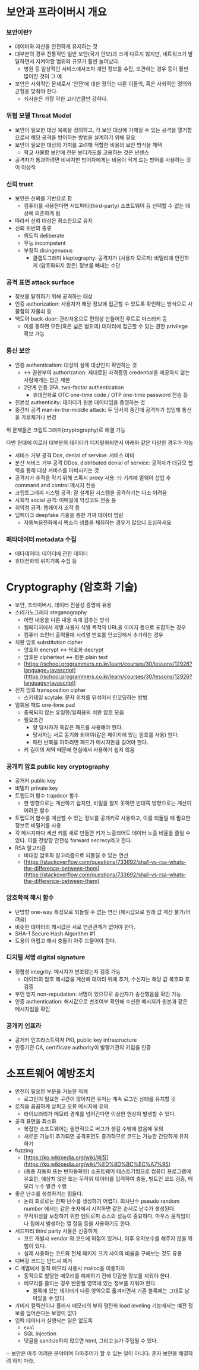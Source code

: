 # 보안과 프라이버시 개요

### 보안이란?

- 데이터와 자산을 안전하게 유지하는 것
- 대부분의 경우 전통적인 일반 보안(국가 안보)과 크게 다르지 않지만, 네트워크가 발달하면서 지켜야할 범위와 규모가 훨씬 늘어났다.
    - 병원 등 일상적인 서비스에서조차 개인 정보를 수집, 보관하는 경우 등이 훨씬 많아진 것이 그 예
- 보안은 사회적인 문제로서 ‘안전’에 대한 정의는 다른 이들의, 혹은 사회적인 정의와 균형을 맞춰야 한다.
    - 쇠사슬은 가장 약한 고리만큼만 강하다.

### 위협 모델 Threat Model

- 보안이 필요한 대상 목록을 정의하고, 각 보안 대상에 가해질 수 있는 공격을 열거함으로써 해당 공격을 방어하는 방법을 설계하기 위해 필요
- 보안이 필요한 대상의 가치를 고려해 적합한 비용의 보안 방식을 채택
    - 학교 사물함 보안에 전문 보디가드를 고용하는 것은 넌센스
- 공격자가 통과하려면 비싸지만 방어자에게는 비용이 적게 드는 방어를 사용하는 것이 이상적

### 신뢰 trust

- 보안은 신뢰를 기반으로 함
    - 컴퓨터를 사용한다면 서드파티(third-party) 소프트웨어 등 선택할 수 없는 대상에 의존하게 됨
- 따라서 신뢰 대상은 최소한으로 유지
- 신뢰 위반의 종류
    - 의도적 deliberate
    - 무능 incompetent
    - 부정직 disingenuous
        - 클렙토그래피 kleptography: 공격자가 (사용자 모르게) 비밀리에 안전하게 (암호화되지 않은) 정보를 빼내는 수단

### 공격 표면 attack surface

- 정보를 탈취하기 위해 공격하는 대상
- 인증 authorization: 사용자가 해당 정보에 접근할 수 있도록 확인하는 방식으로 사물함의 자물쇠 등
- 백도어 back-door: 관리자용으로 편의상 만들어진 루트로 마스터키 등
    - 이를 통하면 모든(혹은 넓은 범위의) 데이터에 접근할 수 있는 권한 privilege 확보 가능

### 통신 보안

- 인증 authentication: 대상이 실제 대상인지 확인하는 것
    - ↔ 권한부여 authorization: 제대로된 자격증명 credential을 제공하지 않는 사람에게는 접근 제한
    - 2단계 인증 2FA, two-factor authentication
        - 휴대전화로 OTC one-time code / OTP one-time password 전송 등
- 진본성 authenticity: 데이터가 원본 데이터임을 증명하는 것
- 중간자 공격 man-in-the-middle attack: 두 당사자 중간에 공격자가 칩임해 통신을 가로채거나 변경

위 문제들은 크립토그래피(cryptography)로 해결 가능

다만 현대에 이르러 대부분의 데이터가 디지털화되면서 아래와 같은 다양한 경우가 가능

- 서비스 거부 공격 Dos, denial of service: 서비스 마비
- 분산 서비스 거부 공격 DDos, distributed denial of service: 공격자가 대규모 협력을 통해 대상 서비스를 마비시키는 것
- 공격자가 추적을 막기 위해 프록시 proxy 사용: 타 기계에 멀웨어 삽입 후 command and control 메시지 전송
- 크립토그래피 시스템 공격: 잘 설계된 시스템을 공격하기는 다소 어려움
- 사회적 social 공격: 이메일에 악성코드 전송 등
- 취약점 공격: 웹페이지 조작 등
- 딥페이크 deepfake 기술을 통한 가짜 데이터 범람
    - 자동녹음전화에서 목소리 샘플을 채취하는 경우가 많으니 조심하세요

### 메타데이터 metadata 수집

- 메타데이터: 데이터에 관한 데이터
- 휴대전화의 위치기록 수집 등

# Cryptography (암호화 기술)

- 보안, 프라이버시, 데이터 진실성 증명에 유용
- 스테가노그래피 steganography
    - 어떤 내용을 다른 내용 속에 감추는 방식
    - 웹페이지에서 개별 사용자 식별 목적의 URL을 이미지 등으로 포함하는 경우
    - 컴퓨터 프린터 출력물에 시리얼 번호를 인코딩해서 추가하는 경우
- 치환 암호 substitution cipher
    - 암호화 encrypt ↔ 복호화 decrypt
    - 암호문 ciphertext ↔ 평문 plain text
    - [https://school.programmers.co.kr/learn/courses/30/lessons/12926?language=javascript](https://school.programmers.co.kr/learn/courses/30/lessons/12926?language=javascript)
- 전치 암호 transposition cipher
    - 스키테일 scytale: 문자 위치를 뒤섞어서 인코딩하는 방법
- 일회용 패드 one-time pad
    - 중복되지 않는 유일한/일회용의 치환 암호 모음
    - 필요조건
        - 양 당사자가 똑같은 패드를 사용해야 한다.
        - 당사자는 서로 동기화 되어야(같은 페이지에 있는 암호를 사용) 한다.
        - 패턴 반복을 피하려면 패드가 메시지만큼 길어야 한다.
    - 키 길이의 제약 때문에 현실에서 사용하기 쉽지 않음

### 공개키 암호 public key cryptography

- 공개키 public key
- 비밀키 private key
- 트랩도어 함수 trapdoor 함수
    - 한 방향으로는 계산하기 쉽지만, 비밀을 알지 못하면 반대쪽 방향으로는 계산이 어려운 함수
- 트랩도어 함수를 계산할 수 있는 정보를 공개키로 사용하고, 이를 되돌릴 때 필요한 정보로 비밀키를 사용
- 각 메시지마다 세션 키를 새로 만들면 키가 노출되어도 데이터 노출 비율을 줄일 수 있다. 이를 전방향 안전성 forward secrecy라고 한다.
- RSA 알고리즘
    - 비대칭 암호화 알고리즘으로 되돌릴 수 있는 연산
    - [https://stackoverflow.com/questions/733692/sha1-vs-rsa-whats-the-difference-between-them](https://stackoverflow.com/questions/733692/sha1-vs-rsa-whats-the-difference-between-them)

### 암호학적 해시 함수

- 단방향 one-way 특성으로 되돌릴 수 없는 연산 (해시값으로 원래 값 계산 불가/어려움)
- 비슷한 데이터의 해시값은 서로 연관관계가 없어야 한다.
- SHA-1 Secure Hash Algorithm #1
- 도용이 어렵고 해시 충돌이 아주 드물어야 한다.

### 디지털 서명 digital signature

- 정합성 integrity: 메시지가 변조됐는지 검증 가능
    - 데이터의 암호 해시값을 계산해 데이터 뒤에 추가, 수신자는 해당 값 복호화 후 검증
- 부인 방지 non-repudation: 서명이 있으므로 송신자가 송신했음을 확인 가능
- 인증 authentication: 해시값으로 변조여부 확인해 수신한 메시지가 원본과 같은 메시지임을 확인

### 공개키 인프라

- 공개키 인프라스트럭쳐 PKI, public key infrastructure
- 인증기관 CA, certificate authority이 발행기관의 키임을 인증

# 소프트웨어 예방조치

- 안전이 필요한 부분을 가능한 적게
    - 로그인이 필요한 구간이 많아지면 유저는 계속 로그인 상태를 유지할 것
- 로직을 꼼꼼하게 살피고 오류 메시지에 유의
    - 라이브러리가 메모리 경계를 넘어간다면 이상한 현상이 발생할 수 있다.
- 공격 표면을 최소화
    - 복잡한 소프트웨어는 필연적으로 버그가 생길 수밖에 없음에 유의
    - 새로운 기능이 추가되면 공격표면도 증가하므로 코드는 가능한 간단하게 유지하기
- fuzzing
    - [https://ko.wikipedia.org/wiki/퍼징](https://ko.wikipedia.org/wiki/%ED%8D%BC%EC%A7%95)
    - (종종 자동화 또는 반자동화된) 소프트웨어 테스트기법으로 컴퓨터 프로그램에 유효한, 예상치 않은 또는 무작위 데이터를 입력하여 충돌, 빌트인 코드 검증, 메모리 누수 발견 수행
- 좋은 난수를 생성하기는 힘들다.
    - 논리 회로로는 진짜 난수를 생성하기 어렵다. 의사난수 pseudo random number 에서는 같은 숫자에서 시작하면 같은 순서로 난수가 생성된다.
    - 무작위성을 보장하기 위한 엔트로피 소스의 성능이 중요하다. 마우스 움직임이나 칩에서 발생하는 열 잡음 등을 사용하기도 한다.
- 서드파티 third party 사용은 신중하게
    - 코드 개발사 vendor 의 코드에 허점이 있거나, 이후 유지보수를 해주지 않을 위험이 있다.
    - 실제 사용하는 코드와 전체 패키지 크기 사이의 비율을 구해보는 것도 유용
- 디버깅 코드는 반드시 제거
- C 계열에서 동적 메모리 사용시 malloc을 이용하자
    - 동적으로 할당한 메모리를 해제하기 전에 민감한 정보를 지워야 한다.
    - 메모리를 줄이는 경우 반환될 영역에 있는 정보를 지워야 한다.
        - 블록에 있는 데이터가 다른 영역으로 옮겨지면서 기존 블록에는 그대로 남아있을 수 있다.
- 가비지 컬렉션이나 플래시 메모리의 부하 평탄화 load leveling 기능에서는 예전 정보를 덮어쓴다는 보장이 없다
- 입력 데이터가 실행되는 일은 없도록
    - `eval`
    - SQL injection
    - 댓글을 sanitize하지 않으면 html, 그리고 js가 주입될 수 있다.

<aside>
💡 보안은 아주 어려운 분야이며 아마추어가 할 수 있는 일이 아니다. 혼자 보안을 해결하려 하지 마라.

</aside>
